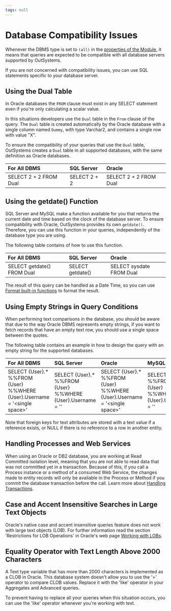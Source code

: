```yaml
---
tags: null
---
```


# Database Compatibility Issues

Whenever the DBMS type is set to `(all)` in the [properties of the Module](https://github.com/danielmarquespt/docs-product/tree/e7ea3f444d5129dab245c69ab72ae091554bc4fb/src/ref/lang/auto/Class.Module.final.md%3E), it means that queries are expected to be compatible with all database servers supported by OutSystems.

If you are not concerned with compatibility issues, you can use SQL statements specific to your database server.

## Using the Dual Table

In Oracle databases the `FROM` clause must exist in any SELECT statement even if you're only calculating a scalar value.

In this situations developers use the `Dual` table in the `From` clause of the query. The `Dual` table is created automatically by the Oracle database with a single column named `Dummy`, with type Varchar2, and contains a single row with value "X".

To ensure the compatibility of your queries that use the `Dual` table, OutSystems creates a `Dual` table in all supported databases, with the same definition as Oracle databases.

| For All DBMS | SQL Server | Oracle |
| :--- | :--- | :--- |
| SELECT 2 + 2 FROM Dual | SELECT 2 + 2 | SELECT 2 + 2 FROM Dual |

## Using the getdate\(\) Function

SQL Server and MySQL make a function available for you that returns the current date and time based on the clock of the database server. To ensure compatibility with Oracle, OutSystems provides its own `getdate()`. Therefore, you can use this function in your queries, independently of the database type you are using.

The following table contains of how to use this function.

| For All DBMS | SQL Server | Oracle |
| :--- | :--- | :--- |
| SELECT getdate\(\) FROM Dual | SELECT getdate\(\) | SELECT sysdate FROM Dual |

The result of this query can be handled as a Date Time, so you can use [Format built-in functions](https://github.com/danielmarquespt/docs-product/tree/e7ea3f444d5129dab245c69ab72ae091554bc4fb/src/ref/lang/auto/builtinfunction.Format.final.md#FormatDateTime%3E) to format the result.

## Using Empty Strings in Query Conditions

When performing text comparisons in the database, you should be aware that due to the way Oracle DBMS represents empty strings, if you want to fetch records that have an empty text row, you should use a single space between the quotes.

The following table contains an example in how to design the query with an empty string for the supported databases.

| For All DBMS | SQL Server | Oracle | MySQL |
| :--- | :--- | :--- | :--- |
| SELECT {User}.\* %%FROM {User} %%WHERE {User}.Username = '&lt;single space&gt;' | SELECT {User}.\* %%FROM {User} %%WHERE {User}.Username = '' | SELECT {User}.\* %%FROM {User} %%WHERE {User}.Username = '&lt;single space&gt;' | SELECT {User}.\* %%FROM {User} %%WHERE {User}.Username = '' |

Note that foreign keys for text attributes are stored with a text value if a reference exists, or NULL if there is no reference to a row in another entity.

## Handling Processes and Web Services

When using an Oracle or DB2 database, you are working at Read Committed isolation level, meaning that you are not able to read data that was not committed yet in a transaction. Because of this, if you call a Process instance or a method of a consumed Web Service, the changes made to entity records will only be available in the Process or Method if you commit the database transaction before the call. Learn more about [Handling Transactions](https://github.com/danielmarquespt/docs-product/tree/e7ea3f444d5129dab245c69ab72ae091554bc4fb/src/ref/data/database/handling-transactions.md%3E).

## Case and Accent Insensitive Searches in Large Text Objects

Oracle's native case and accent insensitive queries feature does not work with large text objects \(LOB\). For further information read the section 'Restrictions for LOB Operations' in Oracle's web page [Working with LOBs](http://download.oracle.com/docs/cd/B28359_01/appdev.111/b28393/adlob_working.htm#i1006278>).

## Equality Operator with Text Length Above 2000 Characters

A Text type variable that has more than 2000 characters is implemented as a CLOB in Oracle. This database system doesn't allow you to use the '=' operator to compare CLOB values. Replace it with the 'like' operator in your Aggregates and Advanced queries.

To prevent having to replace all your queries when this situation occurs, you can use the 'like' operator whenever you're working with text.

